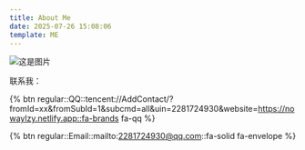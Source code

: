 ```yaml
---
title: About Me
date: 2025-07-26 15:08:06
template: ME
---
```

![这是图片](https://t.alcy.cc/fj)

联系我：

{% btn regular::QQ::tencent://AddContact/?fromId=xx&fromSubId=1&subcmd=all&uin=2281724930&website=https://nowaylzy.netlify.app::fa-brands fa-qq %}

{% btn regular::Email::mailto:2281724930@qq.com::fa-solid fa-envelope %}

